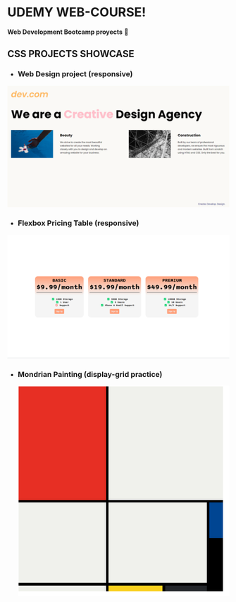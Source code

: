# UDEMY WEB-COURSE!
**Web Development Bootcamp proyects** 👾


## CSS PROJECTS SHOWCASE
* ### Web Design project (responsive)

![Web Design Agency Project](IMAGES/WEB_DESIGN.png)



* ### Flexbox Pricing Table (responsive)
![Web Design Agency Project](IMAGES/FLEXBOX_PRICING_TABLE(1).png)

* ### Mondrian Painting (display-grid practice)
  ![Web Design Agency Project](IMAGES/MONDRIAN_PAINTING.png)
